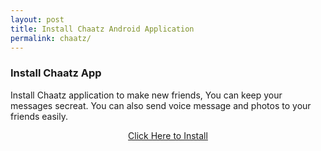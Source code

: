 ```yaml
---
layout: post
title: Install Chaatz Android Application
permalink: chaatz/
---
```


<div class="jumbotron">
  <h3>Install Chaatz App</h3>
  <p>Install Chaatz application to make new friends, You can keep your messages secreat. You can also send voice message and photos to your friends easily.</p>
<center><a class="btn btn-primary btn-lg" href="http://tracking.vcommission.com/aff_c?offer_id=1724&aff_id=27465" role="button">Click Here to Install</a><br/>
</center></p>
</div>
